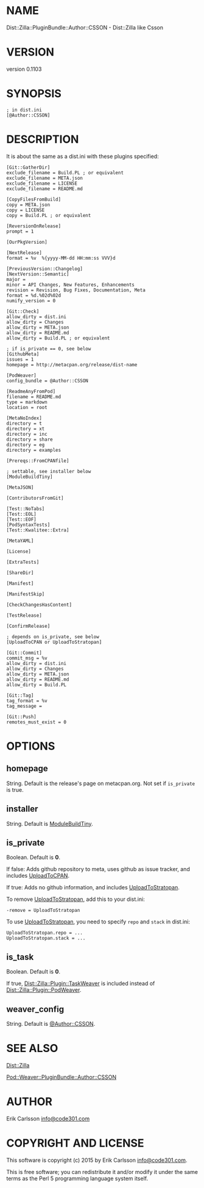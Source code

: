 # NAME

Dist::Zilla::PluginBundle::Author::CSSON - Dist::Zilla like Csson

# VERSION

version 0.1103

# SYNOPSIS

    ; in dist.ini
    [@Author::CSSON]

# DESCRIPTION

It is about the same as a dist.ini with these plugins specified:

    [Git::GatherDir]
    exclude_filename = Build.PL ; or equivalent
    exclude_filename = META.json
    exclude_filename = LICENSE
    exclude_filename = README.md

    [CopyFilesFromBuild]
    copy = META.json
    copy = LICENSE
    copy = Build.PL ; or equivalent

    [ReversionOnRelease]
    prompt = 1

    [OurPkgVersion]

    [NextRelease]
    format = %v  %{yyyy-MM-dd HH:mm:ss VVV}d

    [PreviousVersion::Changelog]
    [NextVersion::Semantic]
    major =
    minor = API Changes, New Features, Enhancements
    revision = Revision, Bug Fixes, Documentation, Meta
    format = %d.%02d%02d
    numify_version = 0

    [Git::Check]
    allow_dirty = dist.ini
    allow_dirty = Changes
    allow_dirty = META.json
    allow_dirty = README.md
    allow_dirty = Build.PL ; or equivalent

    ; if is_private == 0, see below
    [GithubMeta]
    issues = 1
    homepage = http://metacpan.org/release/dist-name

    [PodWeaver]
    config_bundle = @Author::CSSON

    [ReadmeAnyFromPod]
    filename = README.md
    type = markdown
    location = root

    [MetaNoIndex]
    directory = t
    directory = xt
    directory = inc
    directory = share
    directory = eg
    directory = examples

    [Prereqs::FromCPANfile]

    ; settable, see installer below
    [ModuleBuildTiny]

    [MetaJSON]

    [ContributorsFromGit]

    [Test::NoTabs]
    [Test::EOL]
    [Test::EOF]
    [PodSyntaxTests]
    [Test::Kwalitee::Extra]

    [MetaYAML]

    [License]

    [ExtraTests]

    [ShareDir]

    [Manifest]

    [ManifestSkip]

    [CheckChangesHasContent]

    [TestRelease]

    [ConfirmRelease]

    ; depends on is_private, see below
    [UploadToCPAN or UploadToStratopan]

    [Git::Commit]
    commit_msg = %v
    allow_dirty = dist.ini
    allow_dirty = Changes
    allow_dirty = META.json
    allow_dirty = README.md
    allow_dirty = Build.PL

    [Git::Tag]
    tag_format = %v
    tag_message =

    [Git::Push]
    remotes_must_exist = 0

# OPTIONS

## homepage

String. Default is the release's page on metacpan.org. Not set if `is_private` is true.

## installer

String. Default is [ModuleBuildTiny](https://metacpan.org/pod/Dist::Zilla::ModuleBuildTiny).

## is\_private

Boolean. Default is **0**.

If false: Adds github repository to meta, uses github as issue tracker, and includes [UploadToCPAN](https://metacpan.org/pod/Dist::Zilla::Plugin::UploadToCPAN).

If true: Adds no github information, and includes [UploadToStratopan](https://metacpan.org/pod/Dist::Zilla::Plugin::UploadToStratopan).

To remove [UploadToStratopan](https://metacpan.org/pod/Dist::Zilla::Plugin::UploadToStratopan), add this to your dist.ini:

    -remove = UploadToStratopan

To use [UploadToStratopan](https://metacpan.org/pod/Dist::Zilla::Plugin::UploadToStratopan), you need to specify `repo` and `stack` in dist.ini:

    UploadToStratopan.repo = ...
    UploadToStratopan.stack = ...

## is\_task

Boolean. Default is **0**.

If true, [Dist::Zilla::Plugin::TaskWeaver](https://metacpan.org/pod/Dist::Zilla::Plugin::TaskWeaver) is included instead of [Dist::Zilla::Plugin::PodWeaver](https://metacpan.org/pod/Dist::Zilla::Plugin::PodWeaver).

## weaver\_config

String. Default is [@Author::CSSON](https://metacpan.org/pod/Pod::Weaver::PluginBundle::Author::CSSON).

# SEE ALSO

[Dist::Zilla](https://metacpan.org/pod/Dist::Zilla)

[Pod::Weaver::PluginBundle::Author::CSSON](https://metacpan.org/pod/Pod::Weaver::PluginBundle::Author::CSSON)

# AUTHOR

Erik Carlsson <info@code301.com>

# COPYRIGHT AND LICENSE

This software is copyright (c) 2015 by Erik Carlsson <info@code301.com>.

This is free software; you can redistribute it and/or modify it under
the same terms as the Perl 5 programming language system itself.
